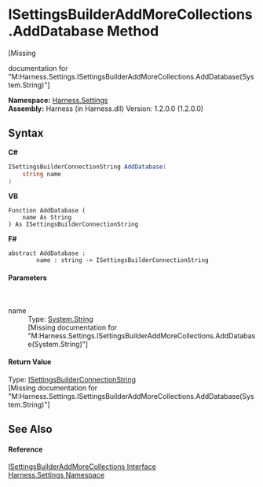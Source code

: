 # ISettingsBuilderAddMoreCollections.AddDatabase Method 
 

\[Missing <summary> documentation for "M:Harness.Settings.ISettingsBuilderAddMoreCollections.AddDatabase(System.String)"\]

**Namespace:**&nbsp;<a href="71b20054-d355-35ae-710d-5484ba2d4fce">Harness.Settings</a><br />**Assembly:**&nbsp;Harness (in Harness.dll) Version: 1.2.0.0 (1.2.0.0)

## Syntax

**C#**<br />
``` C#
ISettingsBuilderConnectionString AddDatabase(
	string name
)
```

**VB**<br />
``` VB
Function AddDatabase ( 
	name As String
) As ISettingsBuilderConnectionString
```

**F#**<br />
``` F#
abstract AddDatabase : 
        name : string -> ISettingsBuilderConnectionString 

```


#### Parameters
&nbsp;<dl><dt>name</dt><dd>Type: <a href="http://msdn2.microsoft.com/en-us/library/s1wwdcbf" target="_blank">System.String</a><br />\[Missing <param name="name"/> documentation for "M:Harness.Settings.ISettingsBuilderAddMoreCollections.AddDatabase(System.String)"\]</dd></dl>

#### Return Value
Type: <a href="f2f6da3f-37e0-8c04-2eed-1ce4b36c52bf">ISettingsBuilderConnectionString</a><br />\[Missing <returns> documentation for "M:Harness.Settings.ISettingsBuilderAddMoreCollections.AddDatabase(System.String)"\]

## See Also


#### Reference
<a href="773efabe-376f-f220-735b-f6d5d61c89f3">ISettingsBuilderAddMoreCollections Interface</a><br /><a href="71b20054-d355-35ae-710d-5484ba2d4fce">Harness.Settings Namespace</a><br />